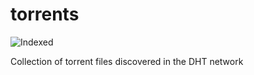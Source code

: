 torrents 
========
![Indexed](https://img.shields.io/badge/indexed-17173-blue)

Collection of torrent files discovered in the DHT network
